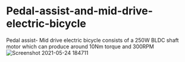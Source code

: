 # Pedal-assist-and-mid-drive-electric-bicycle
Pedal assist- Mid drive electric bicycle consists of a 250W BLDC shaft motor which can produce around 10Nm torque and 300RPM
![Screenshot 2021-05-24 184711](https://user-images.githubusercontent.com/84733155/119380087-8ec5c300-bcc0-11eb-8878-938818be62cc.png)
